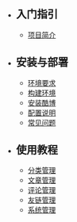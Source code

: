 - ## 入门指引
    - [项目简介](/{{route}}/{{version}}/overview)
- ## 安装与部署
    - [环境要求](/{{route}}/{{version}}/require)
    - [构建环境](/{{route}}/{{version}}/environment)
    - [安装酷博](/{{route}}/{{version}}/setup)
    - [配置说明](/{{route}}/{{version}}/config)
    - [常见问题](/{{route}}/{{version}}/faq)
- ## 使用教程
    - [分类管理](/{{route}}/{{version}}/category)
    - [文章管理](/{{route}}/{{version}}/post)
    - [评论管理](/{{route}}/{{version}}/comment)
    - [友链管理](/{{route}}/{{version}}/link)
    - [系统管理](/{{route}}/{{version}}/system)
